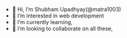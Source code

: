 - 👋 Hi, I’m Shubham Upadhyay(@matra1003)
- 👀 I’m interested in web development
- 🌱 I’m currently learning,
- 💞️ I’m looking to collaborate on all these,

<!---
matra1003/matra1003 is a ✨ special ✨ repository because its `README.md` (this file) appears on your GitHub profile.
You can click the Preview link to take a look at your changes.
--->
